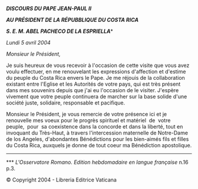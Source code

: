 ***DISCOURS DU PAPE JEAN-PAUL II***

***AU PRÉSIDENT DE LA RÉPUBBLIQUE DU COSTA RICA***

***S. E. M. ABEL PACHECO DE LA ESPRIELLA****

*Lundi 5 avril 2004*

*Monsieur le Président,*

Je suis heureux de vous recevoir à l'occasion de cette visite que vous avez voulu effectuer, en me renouvelant les expressions d'affection et d'estime du peuple du Costa Rica envers le Pape. Je me réjouis de la collaboration existant entre l'Eglise et les Autorités de votre pays, qui est très présent dans mes souvenirs depuis que j'ai eu l'occasion de le visiter. J'espère vivement que votre peuple continuera de marcher sur la base solide d'une société juste, solidaire, responsable et pacifique.

Monsieur le Président, je vous remercie de votre présence ici et je renouvelle mes voeux pour le progrès spirituel et matériel  de  votre  peuple,  pour  sa coexistence dans la concorde et dans la liberté, tout en invoquant du Très-Haut, à travers l'intercession maternelle de Notre-Dame de los Angeles, d'abondantes Bénédictions pour les bien-aimés fils et filles du Costa Rica, auxquels je donne de tout coeur ma Bénédiction apostolique.

* * *

*** *L'Osservatore Romano. Edition hebdomadaire en langue française* n.16 p.3.

© Copyright 2004 - Libreria Editrice Vaticana